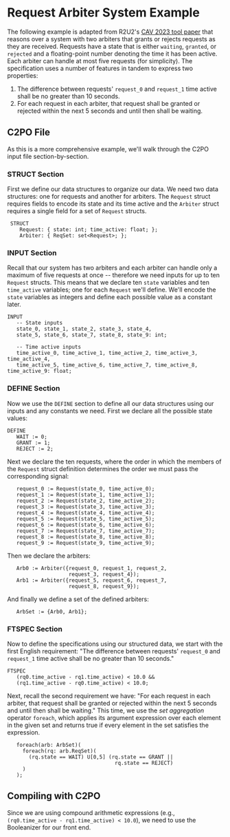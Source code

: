 # Request Arbiter System Example
The following example is adapted from R2U2's [CAV 2023 tool paper](https://link.springer.com/chapter/10.1007/978-3-031-37709-9_23) that reasons over a system with two arbiters that grants or rejects requests as they are received. 
Requests have a state that is either `waiting`, `granted`, or `rejected` and a floating-point number denoting the time it has been active.
Each arbiter can handle at most five requests (for simplicity).
The specification uses a number of features in tandem to express two properties:

1. The difference between requests' `request_0` and `request_1` time active shall be no greater than 10 seconds.
2. For each request in each arbiter, that request shall be granted or rejected within the next 5 seconds and until then shall be waiting.

## C2PO File
As this is a more comprehensive example, we'll walk through the C2PO input file section-by-section.

### STRUCT Section
First we define our data structures to organize our data. We need two data structures: one for requests and another for arbiters. 
The `Request` struct requires fields to encode its state and its time active and the `Arbiter` struct requires a single field for a set of `Request` structs.

     STRUCT
        Request: { state: int; time_active: float; };
        Arbiter: { ReqSet: set<Request>; };

### INPUT Section
Recall that our system has two arbiters and each arbiter can handle only a maximum of five requests at once -- therefore we need inputs for up to ten `Request` structs. 
This means that we declare ten `state` variables and ten `time_active` variables; one for each `Request` we'll define.
We'll encode the `state` variables as integers and define each possible value as a constant later.

    INPUT
       -- State inputs
       state_0, state_1, state_2, state_3, state_4, 
       state_5, state_6, state_7, state_8, state_9: int;

       -- Time active inputs
       time_active_0, time_active_1, time_active_2, time_active_3, time_active_4,
       time_active_5, time_active_6, time_active_7, time_active_8, time_active_9: float;

### DEFINE Section
Now we use the `DEFINE` section to define all our data structures using our inputs and any constants we need. 
First we declare all the possible state values:

    DEFINE
       WAIT := 0; 
       GRANT := 1; 
       REJECT := 2;

Next we declare the ten requests, where the order in which the members of the `Request` struct definition determines the order we must pass the corresponding signal:

       request_0 := Request(state_0, time_active_0); 
       request_1 := Request(state_1, time_active_1); 
       request_2 := Request(state_2, time_active_2); 
       request_3 := Request(state_3, time_active_3); 
       request_4 := Request(state_4, time_active_4); 
       request_5 := Request(state_5, time_active_5); 
       request_6 := Request(state_6, time_active_6); 
       request_7 := Request(state_7, time_active_7); 
       request_8 := Request(state_8, time_active_8); 
       request_9 := Request(state_9, time_active_9); 

Then we declare the arbiters:

       Arb0 := Arbiter({request_0, request_1, request_2,
                        request_3, request_4}); 
       Arb1 := Arbiter({request_5, request_6, request_7,
                        request_8, request_9});

And finally we define a set of the defined arbiters:

       ArbSet := {Arb0, Arb1};

### FTSPEC Section

Now to define the specifications using our structured data, we start with the first English requirement: "The difference between requests' `request_0` and `request_1` time active shall be no greater than 10 seconds."

    FTSPEC
       (rq0.time_active - rq1.time_active) < 10.0 &&
       (rq1.time_active - rq0.time_active) < 10.0;

Next, recall the second requirement we have: "For each request in each arbiter, that request shall be granted or rejected within the next 5 seconds and until then shall be waiting." This time, we use the *set aggregation* operator `foreach`, which applies its argument expression over each element in the given set and returns true if every element in the set satisfies the expression.

       foreach(arb: ArbSet)(
         foreach(rq: arb.ReqSet)(
           (rq.state == WAIT) U[0,5] (rq.state == GRANT || 
                                       rq.state == REJECT)
         )
       );

## Compiling with C2PO

Since we are using compound arithmetic expressions (e.g., `(rq0.time_active - rq1.time_active) < 10.0`), we need to use the Booleanizer for our front end.